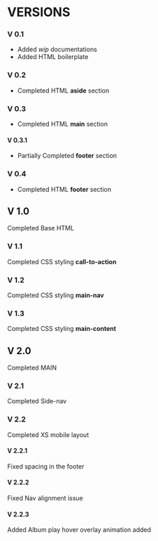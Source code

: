 # VERSIONS

### V 0.1

- Added *wip* documentations
- Added HTML boilerplate

### V 0.2

- Completed HTML **aside** section

### V 0.3 

- Completed HTML **main** section

#### V 0.3.1

- Partially Completed **footer** section

### V 0.4

- Completed HTML **footer** section

## V 1.0

Completed Base HTML

### V 1.1

Completed CSS styling **call-to-action**

### V 1.2 

Completed CSS styling **main-nav**

### V 1.3 

Completed CSS styling **main-content**

## V 2.0 

Completed MAIN

### V 2.1 

Completed Side-nav

### V 2.2 

Completed XS mobile layout

#### V 2.2.1

Fixed spacing in the footer

#### V 2.2.2 

Fixed Nav alignment issue


#### V 2.2.3

Added Album play hover overlay animation added